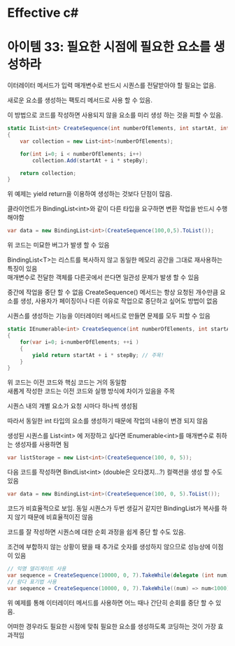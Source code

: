 # Effective c# 


# 아이템 33: 필요한 시점에 필요한 요소를 생성하라

이터레이터 메서드가 입력 매개변수로 반드시 시퀀스를 전달받아야 할 필요는 없음.

새로운 요소를 생성하는 팩토리 메서드로 사용 할 수 있음.

이 방법으로 코드를 작성하면 사용되지 않을 요소를 미리 생성 하는 것을 피할 수 있음.

```c#
static IList<int> CreateSequence(int numberOfElements, int startAt, int stepBy)
{
    var collection = new List<int>(numberOfElements);

    for(int i=0; i < numberOfElements; i++)    
        collection.Add(startAt + i * stepBy);

    return collection;
}
```

위 예제는 yield return을 이용하여 생성하는 것보다 단점이 많음.

클라이언트가 BindingList\<int>와 같이 다른 타입을 요구하면 변환 작업을 반드시 수행해야함
```c#
var data = new BindingList<int>(CreateSequence(100,0,5).ToList());
```

위 코드는 미묘한 버그가 발생 할 수 있음

BindingList\<T>는 리스트를 복사하지 않고 동일한 메모리 공간을 그대로 재사용하는 특징이 있음  
매개변수로 전달한 객체를 다른곳에서 쓴다면 일관성 문제가 발생 할 수 있음

중간에 작업을 중단 할 수 없음 
CreateSequence() 메서드는 항상 요청된 개수만큼 요소를 생성, 사용자가 페이징이나 다른 이유로 작업으로 중단하고 싶어도 방법이 없음

시퀀스를 생성하는 기능을 이터레이터 메서드로 만들면 문제를 모두 피할 수 있음 

```c#
static IEnumerable<int> CreateSequence(int numberOfElements, int startAt, int stepBy)
{
    for(var i=0; i<numberOfElements; ++i )
    {
        yield return startAt + i * stepBy; // 주목!
    }
}
```

위 코드는 이전 코드와 핵심 코드는 거의 동일함  
새롭게 작성한 코드는 이전 코드와 실행 방식에 차이가 있음을 주목 

시퀀스 내의 개별 요소가 요청 시마다 하나씩 생성됨

따라서 동일한 int 타입의 요소를 생성하기 때문에 작업의 내용이 변경 되지 않음 

생성된 시퀀스를 List\<int> 에 저장하고 싶다면 IEnumerable\<int>를 매개변수로 취하는 생성자를 사용하면 됨

```c#
var listStorage = new List<int>(CreateSequence(100, 0, 5));
```

다음 코드를 작성하면 BindList\<int> (double은 오타겠지...?) 컬랙션을 생성 할 수도 있음

```c#
var data = new BindingList<int>(CreateSequence(100, 0, 5).ToList());
```

코드가 비효율적으로 보임. 동일 시퀀스가 두번 생길거 같지만 BindingList가 복사를 하지 않기 때문에 비효율적이진 않음

코드를 잘 작성하면 시퀀스에 대한 순회 과정을 쉽게 중단 할 수도 있음.

조건에 부합하지 않는 상황이 됐을 때 추가로 숫자를 생성하지 않으므로 성능상에 이점이 있음

```c#
// 익명 델리게이트 사용
var sequence = CreateSequence(10000, 0, 7).TakeWhile(delegate (int num){return num < 1000});
// 람다 표기법 사용
var sequence = CreateSequence(10000, 0, 7).TakeWhile((num) => num<1000);
```

위 예제를 통해 이터레이터 메서드를 사용하면 어느 때나 간단히 순회를 중단 할 수 있음.

어떠한 경우라도 필요한 시점에 맞춰 필요한 요소를 생성하도록 코딩하는 것이 가장 효과적임